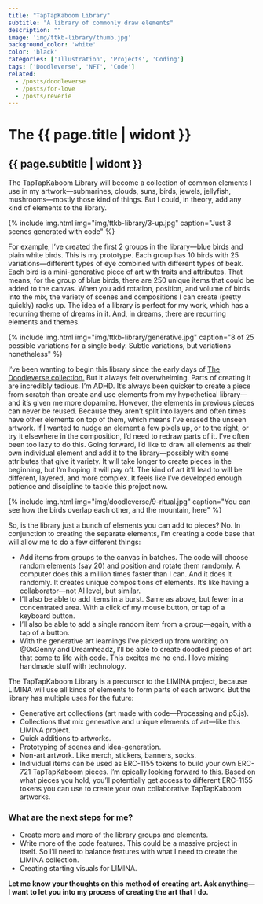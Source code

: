 ```yaml
---
title: "TapTapKaboom Library"
subtitle: "A library of commonly draw elements"
description: ""
image: 'img/ttkb-library/thumb.jpg'
background_color: 'white'
color: 'black'
categories: ['Illustration', 'Projects', 'Coding']
tags: ['Doodleverse', 'NFT', 'Code']
related:
  - /posts/doodleverse
  - /posts/for-love
  - /posts/reverie
---
```

# The {{ page.title | widont }}
## {{ page.subtitle | widont }}

The TapTapKaboom Library will become a collection of common elements I use in my artwork—submarines, clouds, suns, birds, jewels, jellyfish, mushrooms—mostly those kind of things. But I could, in theory, add any kind of elements to the library.

{% include img.html img="img/ttkb-library/3-up.jpg" caption="Just 3 scenes generated with code" %}

For example, I’ve created the first 2 groups in the library—blue birds and plain white birds. This is my prototype. Each group has 10 birds with 25 variations—different types of eye combined with different types of beak. Each bird is a mini-generative piece of art with traits and attributes. That means, for the group of blue birds, there are 250 unique items that could be added to the canvas. When you add rotation, position, and volume of birds into the mix, the variety of scenes and compositions I can create (pretty quickly) racks up. The idea of a library is perfect for my work, which has a recurring theme of dreams in it. And, in dreams, there are recurring elements and themes.

{% include img.html img="img/ttkb-library/generative.jpg" caption="8 of 25 possible variations for a single body. Subtle variations, but variations nonetheless" %}

I’ve been wanting to begin this library since the early days of [The Doodleverse collection.](/doodleverse) But it always felt overwhelming. Parts of creating it are incredibly tedious. I’m ADHD. It’s always been quicker to create a piece from scratch than create and use elements from my hypothetical library—and it’s given me more dopamine. However, the elements in previous pieces can never be reused. Because they aren’t split into layers and often times have other elements on top of them, which means I’ve erased the unseen artwork. If I wanted to nudge an element a few pixels up, or to the right, or try it elsewhere in the composition, I’d need to redraw parts of it. I’ve often been too lazy to do this. Going forward, I’d like to draw all elements as their own individual element and add it to the library—possibly with some attributes that give it variety. It will take longer to create pieces in the beginning, but I’m hoping it will pay off. The kind of art it’ll lead to will be different, layered, and more complex. It feels like I’ve developed enough patience and discipline to tackle this project now.

{% include img.html img="img/doodleverse/9-ritual.jpg" caption="You can see how the birds overlap each other, and the mountain, here" %}

So, is the library just a bunch of elements you can add to pieces? No. In conjunction to creating the separate elements, I’m creating a code base that will allow me to do a few different things:

- Add items from groups to the canvas in batches. The code will choose random elements (say 20) and position and rotate them randomly. A computer does this a million times faster than I can. And it does it randomly. It creates unique compositions of elements. It’s like having a collaborator—not AI level, but similar.
- I’ll also be able to add items in a burst. Same as above, but fewer in a concentrated area. With a click of my mouse button, or tap of a keyboard button.
- I’ll also be able to add a single random item from a group—again, with a tap of a button.
- With the generative art learnings I’ve picked up from working on @0xGenny and Dreamheadz, I’ll be able to create doodled pieces of art that come to life with code. This excites me no end. I love mixing handmade stuff with technology.

The TapTapKaboom Library is a precursor to the LIMINA project, because LIMINA will use all kinds of elements to form parts of each artwork. But the library has multiple uses for the future:

- Generative art collections (art made with code—Processing and p5.js).
- Collections that mix generative and unique elements of art—like this LIMINA project.
- Quick additions to artworks.
- Prototyping of scenes and idea-generation.
- Non-art artwork. Like merch, stickers, banners, socks.
- Individual items can be used as ERC-1155 tokens to build your own ERC-721 TapTapKaboom pieces. I’m epically looking forward to this. Based on what pieces you hold, you’ll potentially get access to different ERC-1155 tokens you can use to create your own collaborative TapTapKaboom artworks.

### What are the next steps for me?

- Create more and more of the library groups and elements.
- Write more of the code features. This could be a massive project in itself. So I’ll need to balance features with what I need to create the LIMINA collection.
- Creating starting visuals for LIMINA.

**Let me know your thoughts on this method of creating art. Ask anything—I want to let you into my process of creating the art that I do.**